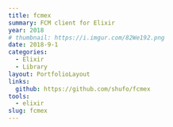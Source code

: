 ```yaml
---
title: fcmex
summary: FCM client for Elixir
year: 2018
# thumbnail: https://i.imgur.com/82We192.png
date: 2018-9-1
categories:
  - Elixir
  - Library
layout: PortfolioLayout
links:
  github: https://github.com/shufo/fcmex
tools:
  - elixir
slug: fcmex
---
```


